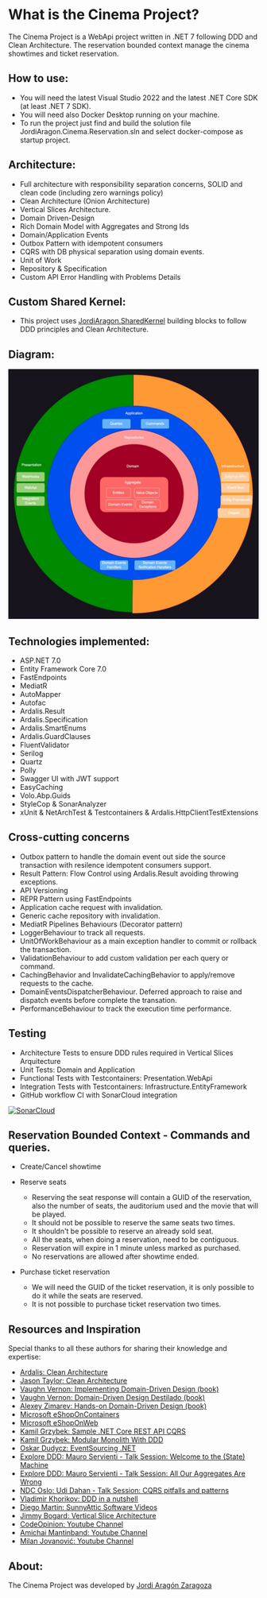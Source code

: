 What is the Cinema Project?
=====================
The Cinema Project is a WebApi project written in .NET 7 following DDD and Clean Architecture.
The reservation bounded context manage the cinema showtimes and ticket reservation.

## How to use:

- You will need the latest Visual Studio 2022 and the latest .NET Core SDK (at least .NET 7 SDK).
- You will need also Docker Desktop running on your machine.
- To run the project just find and build the solution file JordiAragon.Cinema.Reservation.sln and select docker-compose as startup project.

## Architecture:

- Full architecture with responsibility separation concerns, SOLID and clean code (including zero warnings policy)
- Clean Architecture (Onion Architecture)
- Vertical Slices Architecture.
- Domain Driven-Design 
- Rich Domain Model with Aggregates and Strong Ids
- Domain/Application Events
- Outbox Pattern with idempotent consumers
- CQRS with DB physical separation using domain events. 
- Unit of Work
- Repository & Specification
- Custom API Error Handling with Problems Details

## Custom Shared Kernel:
- This project uses [JordiAragon.SharedKernel](https://github.com/jordiaragonzaragoza/JordiAragon.SharedKernel) building blocks to follow DDD principles and Clean Architecture. 

## Diagram:

![JordiAragon.Cinema - Clean architecture graph](./docs/CleanArchitecture.jpg)

## Technologies implemented:

- ASP.NET 7.0
- Entity Framework Core 7.0
- FastEndpoints
- MediatR
- AutoMapper
- Autofac
- Ardalis.Result
- Ardalis.Specification
- Ardalis.SmartEnums
- Ardalis.GuardClauses
- FluentValidator
- Serilog
- Quartz
- Polly
- Swagger UI with JWT support
- EasyCaching
- Volo.Abp.Guids
- StyleCop & SonarAnalyzer
- xUnit & NetArchTest & Testcontainers & Ardalis.HttpClientTestExtensions

## Cross-cutting concerns

- Outbox pattern to handle the domain event out side the source transaction with resilence idempotent consumers support.
- Result Pattern: Flow Control using Ardalis.Result avoiding throwing exceptions.
- API Versioning
- REPR Pattern using FastEndpoints
- Application cache request with invalidation.
- Generic cache repository with invalidation.
- MediatR Pipelines Behaviours (Decorator pattern)
 - LoggerBehaviour to track all requests.
 - UnitOfWorkBehaviour as a main exception handler to commit or rollback the transaction.
 - ValidationBehaviour to add custom validation per each query or command.
 - CachingBehavior and InvalidateCachingBehavior to apply/remove requests to the cache.
 - DomainEventsDispatcherBehaviour. Deferred approach to raise and dispatch events before complete the transation.
 - PerformanceBehaviour to track the execution time performance.

## Testing

- Architecture Tests to ensure DDD rules required in Vertical Slices Arquitecture
- Unit Tests: Domain and Application
- Functional Tests with Testcontainers: Presentation.WebApi
- Integration Tests with Testcontainers: Infrastructure.EntityFramework
- GitHub workflow CI with SonarCloud integration

[![SonarCloud](https://sonarcloud.io/images/project_badges/sonarcloud-white.svg)](https://sonarcloud.io/summary/new_code?id=jordiaragonzaragoza_JordiAragon.Cinema)

## Reservation Bounded Context - Commands and queries.

- Create/Cancel showtime
    
- Reserve seats
    - Reserving the seat response will contain a GUID of the reservation, also the number of seats, the auditorium used and the movie that will be played.
    - It should not be possible to reserve the same seats two times.
    - It shouldn't be possible to reserve an already sold seat.
    - All the seats, when doing a reservation, need to be contiguous.
    - Reservation will expire in 1 minute unless marked as purchased.
    - No reservations are allowed after showtime ended.

- Purchase ticket reservation
    - We will need the GUID of the ticket reservation, it is only possible to do it while the seats are reserved.
    - It is not possible to purchase ticket reservation two times.
 
## Resources and Inspiration

Special thanks to all these authors for sharing their knowledge and expertise:

- <a href="https://github.com/ardalis/CleanArchitecture" target="_blank">Ardalis: Clean Architecture</a>
- <a href="https://github.com/jasontaylordev/CleanArchitecture" target="_blank">Jason Taylor: Clean Architecture</a>
- <a href="https://www.oreilly.com/library/view/implementing-domain-driven-design/9780133039900/" target="_blank">Vaughn Vernon: Implementing Domain-Driven Design (book)</a>
- <a href="https://kalele.io/books/ddd-destilado/" target="_blank">Vaughn Vernon: Domain-Driven Design Destilado (book)</a>
- <a href="https://www.amazon.com/Hands-Domain-Driven-Design-NET-ebook/dp/B07C5WSR9B" target="_blank">Alexey Zimarev: Hands-on Domain-Driven Design (book)</a>
- <a href="https://github.com/dotnet-architecture/eShopOnContainers" target="_blank">Microsoft eShopOnContainers</a>
- <a href="https://github.com/dotnet-architecture/eShopOnWeb" target="_blank">Microsoft eShopOnWeb</a>
- <a href="https://github.com/kgrzybek/sample-dotnet-core-cqrs-api" target="_blank">Kamil Grzybek: Sample .NET Core REST API CQRS</a>
- <a href="https://github.com/kgrzybek/modular-monolith-with-ddd" target="_blank">Kamil Grzybek: Modular Monolith With DDD</a>
- <a href="https://github.com/oskardudycz/EventSourcing.NetCore" target="_blank">Oskar Dudycz: EventSourcing .NET</a>
- <a href="https://www.youtube.com/watch?v=26xrX113KZc" target="_blank">Explore DDD: Mauro Servienti - Talk Session: Welcome to the (State) Machine</a>
- <a href="https://www.youtube.com/watch?v=KkzvQSuYd5I" target="_blank">Explore DDD: Mauro Servienti - Talk Session: All Our Aggregates Are Wrong</a>
- <a href="https://www.youtube.com/watch?v=Lw04HRF8ies" target="_blank">NDC Oslo: Udi Dahan - Talk Session: CQRS pitfalls and patterns</a>
- <a href="https://www.youtube.com/watch?v=kPV1SkdSnhE" target="_blank">Vladimir Khorikov: DDD in a nutshell</a>
- <a href="https://odysee.com/@sunnyAtticSoftware:a?view=content" target="_blank">Diego Martin: SunnyAttic Software Videos</a>
- <a href="https://www.youtube.com/watch?v=SUiWfhAhgQw" target="_blank">Jimmy Bogard: Vertical Slice Architecture</a>
- <a href="https://www.youtube.com/@CodeOpinion" target="_blank">CodeOpinion: Youtube Channel</a>
- <a href="https://www.youtube.com/@amantinband" target="_blank">Amichai Mantinband: Youtube Channel</a>
- <a href="https://www.youtube.com/@MilanJovanovicTech" target="_blank">Milan Jovanović: Youtube Channel</a>

## About:

The Cinema Project was developed by <a href="https://www.linkedin.com/in/jordiaragonzaragoza/" target="_blank">Jordi Aragón Zaragoza</a>

